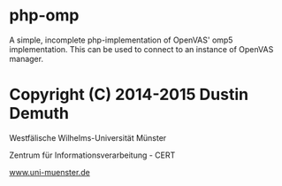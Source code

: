 # php-omp
A simple, incomplete php-implementation of OpenVAS'  omp5 implementation. This can be used to connect to an instance of OpenVAS manager.




# Copyright (C) 2014-2015  Dustin Demuth
Westfälische Wilhelms-Universität Münster

Zentrum für Informationsverarbeitung - CERT

www.uni-muenster.de